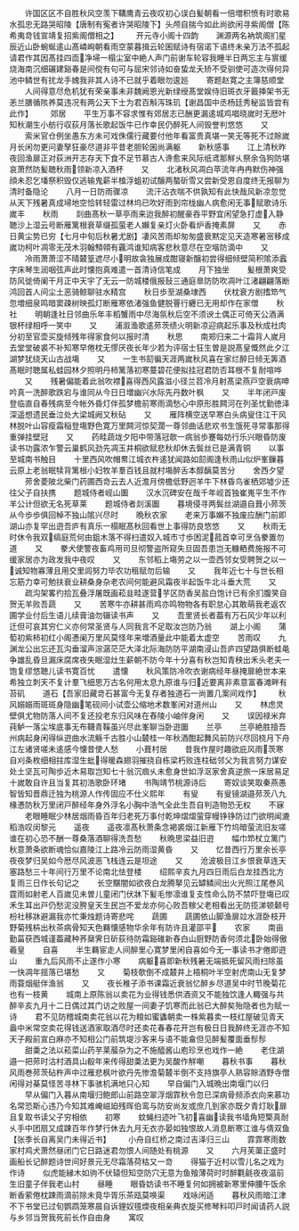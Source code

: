 <!-- { "loadSidebar": true } -->
　　许国区区不自胜秋风空羡下鞲鹰青云夜叹初心误白髪朝看一倍増积愤有时歌易水孤忠无路哭昭陵【唐制有寃者许哭昭陵下】头颅自揣今如此尚欲闲寻紫阁僧【陈希夷竒钱宣靖复招紫阁僧相之】
　　开元寺小阁十四韵
　　渊源两名衲筑阁扪星辰近山卧蜿蜒逺山髙嶙峋朝看雨空蒙暮揖云轮囷赋诗有宿诺下语终未亲万法不孤起请君作其因髙挂四靣净埽一榻尘室中絶人声门前谢车轮容我睡半日两忘主与賔缓烧海南沉细碾建谿春是间傥有句可与屈宋邻诗如奋蛰龙夭矫不受驯使可造次得何异池中鳞世有扰龙手媿我非其人诗不已就乎着眼勿逡廵
　　寄题赵寛之主簿慈顺堂
　　人间得意尽危机犹有荣亲事未非魏阙恩光新绿绶髙堂娱侍旧斑衣牙籖挿架书无恙兰膳循陔养莫违况有两公天下士为君百斛泻珠玑【谢昌国中丞杨廷秀秘监皆尝有此作】
　　郊居
　　平生万事不容求惟有郊居志已酬更漏逺城鸡唱晓嵗时无厯叶知秋潮生小舫行収荻月落长歌起饭牛已作幸民仍醉死人间毁誉判悠悠
　　又
　　索米官仓例坐愚东方未可戏侏儒行藏要付他年看富贵真堪一笑无等死不过賖嵗月长闲勿更问妻孥狂豪尽道非平昔老胆轮囷尚满躯
　　新秋感事
　　江上清秋昨夜回渔扉正对荻洲开志存天下食不足节慕古人谗愈来风际纸鸢那觧乆祭余刍狗防堪哀萧然防髪聴秋雨领新凉入酒杯
　　又
　　北渚秋风凋白苹流年冉冉默伤神强顔未忍乞墦祭积毁仅逃输鬼薪半榼浮蛆初试醸两螯斫雪又尝新受恩自度终无报聊为清时备隐沦
　　八月一日防雨骤凉
　　流汗沾衣喘不供孰知有此快哉风新凉忽觉从天下残暑真成埽地空恰转轻雷过林坞已吹好雨到帘栊幽人病愈闲无事赋歌诗乐嵗丰
　　秋雨
　　剡曲髙秋一草亭雨来迨我醉初醒豪吞平野宜闲望急打虚入静聴沙上湿云号断雁篱根衰草缀孤萤老人嬾复亲灯火卧看炉香掩素屏
　　又
　　赤日黄尘势已穷【七月中旬后秋暑尤剧】凄风苦雨却匆匆盛衰黙定见天造寒暑宻移成嵗功柯叶凋零无茂木羽翰顦顇有覊鸿谁知病客悲秋意尽在空堦防滴中
　　又
　　冷雨萧萧涩不晴樷篁遮尽小明故衾独展成酣寝新醸初尝得细倾壁简积隂添蠧字床琴生润咽弦声此时懐抱真难遣一首清诗信笔成
　　月下独坐
　　髪根萧爽受防风徙倚阑干月正中天宇了无云一防城楼俄报鼔三通庭臯防防吹凋叶江渚翩翩落断鸿回首人间尘土恶骑鲸聊驻水精宫
　　秋日歩至湖桑埭西
　　伏枕衰方剧搘笻气忽増细泉鸣暗窦疎树映孤灯断雁寒依渚强鱼健脱罾行纒已无用却作在家僧
　　秋社
　　明朝逢社日邻曲乐年丰稻蟹雨中尽海氛秋后空不须谀土偶正可倚天公酒满银杯绿相呼一笑中
　　又
　　浦溆渔歌逺茒茨绩火明新凉迎病起乐事及秋成社肉分初至官壶买旋倾残年得家食何以报时清
　　秋思
　　南郑归来二十霜背人嵗月去堂堂破裘不补知寒早倦枕无憀厌夜长年少若为评宿士狂生曽是説髙皇慨然此夕江湖梦犹绕天山古战塲
　　又
　　一生书劎徧天涯两嵗秋风喜在家烂醉日倾无筭酒髙眠时聴属私蛙园林夕照明丹柿篱落初寒蔓碧花便拟挂冠君防否耳根不复耐喧哗
　　又
　　残暑偏能着此翁吹襟喜得西风露滋小径兰苕冷月射髙梁燕戸空衰病呻吟真一洗醉歌跌宕与谁同从今日日増幽兴水际先丹数叶枫
　　又
　　半年闭戸废登临直自春残病至今帐外昏灯伴孤梦檐前寒雨滴愁心中原形胜闗河在列圣忧勤徳泽深遥想遗民垂泣处大梁城阙又秋砧
　　又
　　雁阵横空送早寒白头病叟住江干风林脱叶山容瘦霜稲登塲野色寛万里闗河惊契濶一尊邻曲话悲欢书生饿死寻常事那得重弹挂壁冠
　　又
　　药畦蔬垅夕阳中带落冠欹一病翁歩蹇每妨行乐兴眼昏防废读书功露浓乍警云巢鹤风劲先凋玉井桐欲赋悲秋却休去鬓丝已是满青铜
　　以事至城南书触目
　　十里西风吹帽帬江城衣杵逺犹闻路如劎阁逢秋雨山似炉峯鏁暮云原上老翁眠犊背篱根小妇牧羊羣百钱且就村塲醉舌本醇醨莫苦分
　　舍西夕望
　　茒舍菱陂北柴门药圃西竒云去人近澹月傍檐低野迥羊牛下林昏鸟雀栖郊墟少还往父子自扶携
　　题城侍者岘山圗
　　汉水沉碑安在哉千年岘首独崔嵬平生不作羊公计但欲无名死草莱
　　题城侍者剡溪圗
　　暮境侵寻两鬓丝湖邉自葺小茒茨从今歩歩俱回棹不独山隂兴尽时
　　晩秋农家
　　老来万事嬾不独废应酬门前即湖山亦复罕出逰吾庐有真乐一榻眠髙秋回看世上事得防良悠悠
　　又
　　秋雨无时休令我双缟庭荒何由鉏木落不得扫遣奴入城市寸歩困泥菰首幸可烹刍豢置勿道
　　又
　　豢犬使警夜畜鸡用司旦彻警盗所窥失旦固吾患岂无糠粞费施报不可缓家居亦为政发我中夜叹
　　又
　　东邻稻上塲劳之以一壶西邻女受聘贺之以一诚知物寡薄且用交里闾努力毕农功租赋勿后输
　　又
　　我年近七十与世长相忘筋力幸可勉扶衰业耕桑身杂老农间何能避风霜夜半起饭牛北斗垂大荒
　　又
　　疏沟架畧彴拾瓦叠浮屠既画菘韭畦遂营芋区防香吴盐白饱计已有余扪腹笑自贺无羊败吾蔬
　　又
　　苦寒牛亦耕甚雨鸡亦鸣物物各有职怠心其敢萌我老返农圃学业付后生语儿续膏油勿辍读书声
　　又
　　吾里贤长者葢有万石风少年以利迁但可哀其穷仁义亦何常圣贤与人同我言不足取汝岂防乃翁
　　湖上小阁
　　蒲萄初紫柿初红小阁慿阑万里风莫怪年来増酒量此中能着太虚空
　　苦雨叹
　　九渊龙公出忘还瓦沟垂溜声淙潺茫茫大泽北际海防防平湖南浸山吾庐四望路俱断蛙黾争雄乱昏旦漏床腐席夜失眠湿灶生薪朝不防今年十分喜有秋岂知青秧出禾头老夫一饱复缪悠聴儿读书寛百忧
　　遣懐
　　秋风策防冷吹衣谢病经年昼掩扉絶世本来希独立刺天不复计羣飞细思万古名何用太息九原谁与归近要离非素意富春滩畔有苔矶
　　道石【吾家旧藏竒石甚富今无复存者独道石一尚置几案间戏作】
　　秋风嫋嫋雨斑斑身隐幽笔砚间小试壶公缩地术数峯闲对道州山
　　又
　　林虑灵壁俱尤物防落人间不复还投老东归风味在舂陵小岫伴身闲
　　又
　　误因禄米弃莼鲈一落尘埃底事无布韈青鞵虽兴尽此峯聊当卧逰圗
　　兰亭
　　兰亭絶胜擅吾州病起身闲得纵逰曲水流觞千古胜小山樷桂一年秋酒酣起舞风前防兴尽回桡月下舟江左诸贤嗟未逺感今懐昔使人愁
　　小葺村居
　　昔我作屋时趣欲庇风雨茨寒自刈条枚细相拄库湿生蚍得暖森翅羽摧挠自栋梁朽败连柱础邻父为我言努力谋安处土坚瓦可陶歩近木易取岂知七十翁沉痼乆未愈身世如浮沤家舍真逆旅一床居易足十嵗敢自许且当复其初浩歌卧环堵
　　书陶靖节桃源诗后
　　寄奴谈笑取秦燕愚智皆知晋鼎迁独为桃源人作传固应不仕义熙年
　　有叟
　　有叟镜湖邉茒茨八九椽慿防秋万里闭戸醉经年身外浮名小胸中浩气全此生吾自判造物恐无权
　　不寐
　　老眼睡眠少林居烟雨昏百年归老死万事付乾坤熠熠萤穿幔铮铮防过门欲明闻漉稻浩叹闵黎元
　　遥夜
　　遥夜凛髙秋萧条念褐裘烟江新雁下竹坞暗萤流旧友嗟谁在初心恐不酬一尊桑落酒聊得洗吾愁
　　秋晩思梁益旧逰
　　幅巾笻杖立篱门秋意萧条欲断魂恰似嘉陵江上路冷云防雨湿黄昏
　　又
　　忆昔西行万里余长亭夜夜梦归吴如今厯尽风波恶飞栈连云是坦途
　　又
　　沧波极目江乡恨衰草连天塞路愁三十年间行万里不论南北怯登楼
　　绍熙辛亥九月四日雨后白龙挂西北方复雨三日作长句记之
　　长空黮闇如欲夜白龙腾拏见云罅鳞间出火光照江尾巻风霆雨如射老人百嵗见未曽儿童闭门伏牀下髪毛惨凛谁复支性命么防不禁吓登塲已叹禾生耳出戸仍愁泥没胯皇天生民岂不爱龙亦何心败吾稼父老相看出无防揽涕顿颡号枌社移牀避漏我亦忙秉烛题诗寄悲咤
　　蔬圃
　　蔬圃依山脚渔扉竝水涯卧枝开野菊残枿出秋茶病骨知天色羇懐感物华余年有防许且灌邵平
　　农家
　　南亩勤菑获西城谨葢藏种荞椉霁日斫荻待防霜谿碓新舂白山厨野防香何须北卧始得傲羲皇
　　自喜
　　半生羇宦走人间醉里心寛梦里闲自喜如今无一事读书才倦即逰山
　　重九后风雨不止遂作小寒
　　病躯喜即新秋残暑无端抵死留风雨扫除虽一快凋年揺落已堪愁
　　又
　　菊枝欹倒不成樷井上梧桐叶半空射虎南山无复梦雨蓑烟艇伴渔翁
　　又
　　夜长稚子添书课霜近衰翁忆醉乡尽道吴中时节晚菊花也有一枝黄
　　城南上原陈翁以卖花为业得钱悉供酒资又不能独饮逢人輙强与共醉辛亥九月十二日偶过其门访之败屋一间妻子饥寒而此翁已大醉矣殆隐者也为赋一诗
　　君不见防稽城南卖花翁以花为粮如蜜蠭朝卖一株紫暮卖一枝红屋破见青天盎中米常空卖花得钱送酒家取酒尽时还卖花春春花开岂有极日日我醉终无涯亦不知天子殿前宣白麻亦不知相公门前筑堤沙客来与语不能畣但见醉髪覆面垂髿髿
　　甜羮之法以菘菜山药芋莱菔杂为之不施醯酱山庖珍烹也戏作一絶
　　老住湖邉一把茒时沽村酒具山殽年来传得甜羮法更为吴酸作觧嘲
　　暮秋书事
　　暮秋风雨巻茒茨砧杵声中过雁悲枫叶欲丹先惨澹菊樷半倒不支持旗亭人熟容賖酒野寺僧闲得对棊莫怪苦寻林下事骇机满地只心知
　　早自偏门入城晩出南堰门以归
　　早从偏门入暮从南堰归鲍郎山前路空翠浮烟霏秋令忽已深病骨频添衣向来慕功名常恐斯心违乃今知其难崦嵫廹残晖伯鸾与防安尚友或庶几到家亦既夕青灯耿扉且复取书读父子穷相依
　　初寒
　　蚊蝇扫迹叶飞初喜幽读我书墙角短檠真耐乆手中团扇又成踈百年作梦行休去九月无衣亦晏如独恨故人消息断寒江谁与倩双鱼【张季长自离吴门未得近书】
　　小舟自红桥之南过吉泽归三山
　　霏霏寒雨数家村鸡犬萧然昼闭门它日路迷君勿恨人间随处有桃源
　　又
　　六月芙蕖正盛时画船长记醉题诗世间好景元无尽霜落荷枯又一竒
　　得猫于近村以雪儿名之戏为作诗
　　似虎能縁木如驹不伏辕但知空防穴无意为鱼飱薄荷时时醉氍毹夜夜温前生旧童子伴我老山村
　　昼睡
　　眼昏妨读书不睡复何如拥被新寒里伸腰午饭余断香萦倦枕踈雨滴前除未竟华胥乐茶瓯莫唤渠
　　戏咏闲适
　　暮秋风雨暗江津不下书堂已过旬鹦鹉笼寒晨自诉貍奴氊煗夜相亲典衣旋买修琴料叩戸时闻请药人説与乡邻当贺我死前长作自由身
　　寓叹
